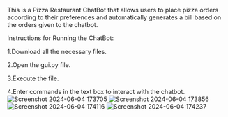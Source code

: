 This is a Pizza Restaurant ChatBot that allows users to place pizza orders according to their preferences and automatically generates a bill based on the orders given to the chatbot.

Instructions for Running the ChatBot:
 
 
1.Download all the necessary files.
 
 2.Open the gui.py file.
 
 3.Execute the file.
 
 4.Enter commands in the text box to interact with the chatbot.
![Screenshot 2024-06-04 173705](https://github.com/sandipgadatia/CODSOFT/assets/139265781/4d91b8a4-b291-4676-be6d-18216edcdb63)
![Screenshot 2024-06-04 173856](https://github.com/sandipgadatia/CODSOFT/assets/139265781/7794c701-b043-4e0f-81c0-ec9d40e6cf30)
![Screenshot 2024-06-04 174116](https://github.com/sandipgadatia/CODSOFT/assets/139265781/5c5f1059-f232-422c-9909-2f0b0517461d)
![Screenshot 2024-06-04 174237](https://github.com/sandipgadatia/CODSOFT/assets/139265781/a3c6a778-104c-4bea-8931-676e72790a1d)
